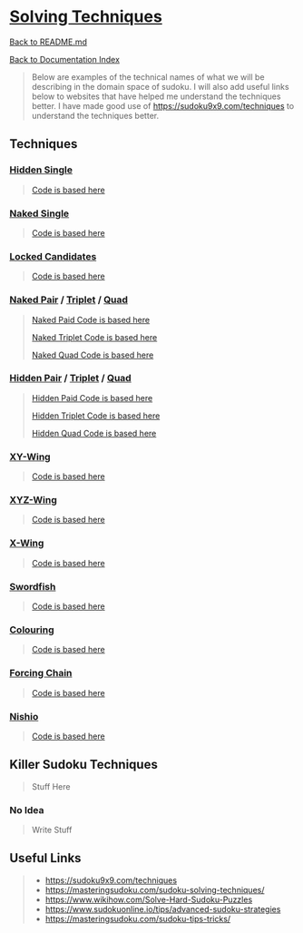 # [Solving Techniques](https://en.wikipedia.org/wiki/Glossary_of_Sudoku)

[Back to README.md](../README.md)

[Back to Documentation Index](./README.md)

> Below are examples of the technical names of what we will be describing in the domain space of sudoku.
> I will also add useful links below to websites that have helped me understand the techniques better.
> I have made good use of https://sudoku9x9.com/techniques to understand the techniques better.

## Techniques

### [Hidden Single][1]
> [Code is based here](../sudoku-solver/src/main/kotlin/org/ash/french/killer/sudoko/solvers/implementation/HiddenSingle.kt)

### [Naked Single][2]
> [Code is based here](../sudoku-solver/src/main/kotlin/org/ash/french/killer/sudoko/solvers/implementation/NakedSingle.kt)

### [Locked Candidates][3]
> [Code is based here](../sudoku-solver/src/main/kotlin/org/ash/french/killer/sudoko/solvers/implementation/LockedCandidates.kt)

### [Naked Pair][4] / [Triplet][13] / [Quad][14]
> [Naked Paid Code is based here](../sudoku-solver/src/main/kotlin/org/ash/french/killer/sudoko/solvers/implementation/NakedPair.kt)
>
> [Naked Triplet Code is based here](../sudoku-solver/src/main/kotlin/org/ash/french/killer/sudoko/solvers/implementation/NakedTriplet.kt)
>
> [Naked Quad Code is based here](../sudoku-solver/src/main/kotlin/org/ash/french/killer/sudoko/solvers/implementation/NakedQuad.kt)

### [Hidden Pair][5] / [Triplet][15] / [Quad][16]
> [Hidden Paid Code is based here](../sudoku-solver/src/main/kotlin/org/ash/french/killer/sudoko/solvers/implementation/HiddenPair.kt)
>
> [Hidden Triplet Code is based here](../sudoku-solver/src/main/kotlin/org/ash/french/killer/sudoko/solvers/implementation/HiddenTriplet.kt)
>
> [Hidden Quad Code is based here](../sudoku-solver/src/main/kotlin/org/ash/french/killer/sudoko/solvers/implementation/HiddenQuad.kt)

### [XY-Wing][6]
> [Code is based here](../sudoku-solver/src/main/kotlin/org/ash/french/killer/sudoko/solvers/implementation/XYWing.kt)

### [XYZ-Wing][7]
> [Code is based here](../sudoku-solver/src/main/kotlin/org/ash/french/killer/sudoko/solvers/implementation/XYZWing.kt)

### [X-Wing][8]
> [Code is based here](../sudoku-solver/src/main/kotlin/org/ash/french/killer/sudoko/solvers/implementation/XWing.kt)

### [Swordfish][9]
> [Code is based here](../sudoku-solver/src/main/kotlin/org/ash/french/killer/sudoko/solvers/implementation/Swordfish.kt)

### [Colouring][10]
> [Code is based here](../sudoku-solver/src/main/kotlin/org/ash/french/killer/sudoko/solvers/implementation/Colouring.kt)

### [Forcing Chain][11]
> [Code is based here](../sudoku-solver/src/main/kotlin/org/ash/french/killer/sudoko/solvers/implementation/ForcingChain.kt)

### [Nishio][12]
> [Code is based here](../sudoku-solver/src/main/kotlin/org/ash/french/killer/sudoko/solvers/implementation/Nishio.kt)

## Killer Sudoku Techniques
> Stuff Here

### No Idea
> Write Stuff

## Useful Links

> * https://sudoku9x9.com/techniques
> * https://masteringsudoku.com/sudoku-solving-techniques/
> * https://www.wikihow.com/Solve-Hard-Sudoku-Puzzles
> * https://www.sudokuonline.io/tips/advanced-sudoku-strategies
> * https://masteringsudoku.com/sudoku-tips-tricks/

[1]: https://sudoku9x9.com/techniques/hiddensingle/
[2]: https://sudoku9x9.com/techniques/nakedsingle/
[3]: https://sudoku9x9.com/techniques/lockedcandidates/
[4]: https://sudoku9x9.com/techniques/nakedpair
[5]: https://sudoku9x9.com/techniques/hiddenpair/   
[6]: https://sudoku9x9.com/techniques/xywing/
[7]: https://sudoku9x9.com/techniques/xyzwing/
[8]: https://sudoku9x9.com/techniques/xwing/
[9]: https://sudoku9x9.com/techniques/swordfish/
[10]: https://sudoku9x9.com/techniques/coloring/
[11]: https://sudoku9x9.com/techniques/forcingchain/
[12]: https://sudoku9x9.com/techniques/nishio/
[13]: https://sudoku9x9.com/techniques/nakedtriplet/
[14]: https://sudoku9x9.com/techniques/nakedquad/
[15]: https://sudoku9x9.com/techniques/hiddentriplet/
[16]: https://sudoku9x9.com/techniques/hiddenquad/
